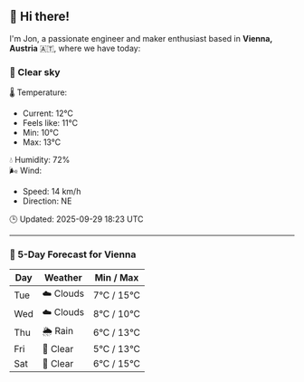 ## 👋 Hi there!

I'm Jon, a passionate engineer and maker enthusiast based in **Vienna, Austria** 🇦🇹, where we have today:

### 🌙 Clear sky 

🌡️ Temperature: 
* Current: 12°C
* Feels like: 11°C
* Min: 10°C 
* Max: 13°C  

💧 Humidity: 72%  
🌬️ Wind: 
* Speed: 14 km/h 
* Direction: NE  

🕒 Updated: 2025-09-29 18:23 UTC

---

### 📅 5-Day Forecast for Vienna

| Day | Weather | Min / Max |
|-----|---------|------------|
| Tue | ☁️ Clouds | 7°C / 15°C |
| Wed | ☁️ Clouds | 8°C / 10°C |
| Thu | 🌦️ Rain | 6°C / 13°C |
| Fri | 🌙 Clear | 5°C / 13°C |
| Sat | 🌙 Clear | 6°C / 15°C |
